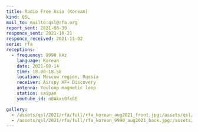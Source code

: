 ```yaml
---
title: Radio Free Asia (Korean)
kind: QSL
mail_to: mailto:qsl@rfa.org
report_sent: 2021-08-30
responce_sent: 2021-10-21
responce_received: 2021-11-02
serie: rfa
receptions:
  - frequency: 9990 kHz
    language: Korean
    date: 2021-08-14
    time: 18.00-18.58
    location: Moscow region, Russia
    receiver: Airspy HF+ Discovery
    antenna: Youloop magnetic loop
    station: saipan
    youtube_id: n8Akxs0fcGE

gallery:
  - /assets/qsl/2021/rfa/full/rfa_korean_aug2021_front.jpg:/assets/qsl/2021/rfa/small/rfa_korean_aug2021_front.jpg
  - /assets/qsl/2021/rfa/full/rfa_korean_9990_aug2021_back.jpg:/assets/qsl/2021/rfa/small/rfa_korean_9990_aug2021_back.jpg
---
```

